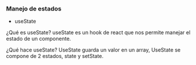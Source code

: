 ### Manejo de estados 
  - useState

¿Qué es useState?
  useState es un hook de react que nos permite manejar el estado de un componente. 

¿Qué hace useState?
UseState guarda un valor en un array, UseState se compone de 2 estados, state y setState.